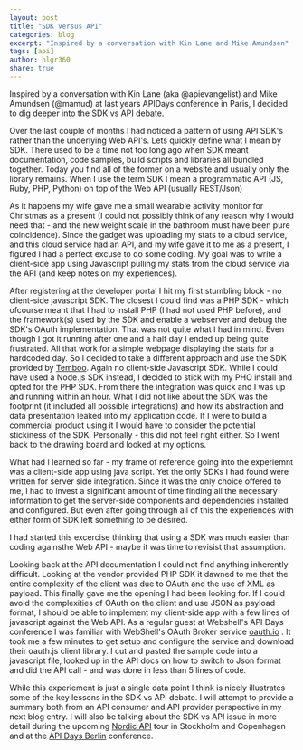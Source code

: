 ```yaml
---
layout: post
title: "SDK versus API"
categories: blog
excerpt: "Inspired by a conversation with Kin Lane and Mike Amundsen"
tags: [api]
author: hlgr360
share: true
---
```


Inspired by a conversation with Kin Lane (aka @apievangelist) and Mike Amundsen (@mamud) at last years APIDays conference in Paris, I decided to dig deeper into the SDK vs API debate.

Over the last couple of months I had noticed a pattern of using API SDK's rather than the underlying Web API's. Lets quickly define what I mean by SDK. There used to be a time not too long ago when SDK meant documentation, code samples, build scripts and libraries all bundled together. Today you find all of the former on a website and usually only the library remains. When I use the term SDK I mean a programmatic API (JS, Ruby, PHP, Python) on top of the Web API (usually REST/Json)

As it happens my wife gave me a small wearable activity monitor for Christmas as a present (I could not possibly think of any reason why I would need that - and the new weight scale in the bathroom must have been pure coincidence). Since the gadget was uploading my stats to a cloud service, and this cloud service had an API, and my wife gave it to me as a present, I figured I had a perfect excuse to do some coding. My goal was to write a client-side app using Javascript pulling my stats from the cloud service via the API (and keep notes on my experiences).

After registering at the developer portal I hit my first stumbling block - no client-side javascript SDK. The closest I could find was a PHP SDK - which ofcourse meant that I had to install PHP (I had not used PHP before), and the framework(s) used by the SDK and enable a webserver and debug the SDK's OAuth implementation. That was not quite what I had in mind. Even though I got it running after one and a half day I ended up being quite frustrated. All that work for a simple webpage displaying the stats for a hardcoded day. So I decided to take a different approach and use the SDK provided by [Temboo](https://www.temboo.com). Again no client-side Javascript SDK. While I could have used a Node.js SDK instead, I decided to stick with my PHO install and opted for the PHP SDK. From there the integration was quick and I was up and running within an hour. What I did not like about the SDK was the footprint (it included all possible integrations) and how its abstraction and data presentation leaked into my application code. If I were to build a commercial product using it I would have to consider the potential stickiness of the SDK. Personally - this did not feel right either. So I went back to the drawing board and looked at my options.

What had I learned so far - my frame of reference going into the experiemnt was a client-side app using java script. Yet the only SDKs I had found were written for server side integration. Since it was the only choice offered to me, I had to invest a significant amount of time finding all the necessary information to get the server-side components and dependencies installed and configured. But even after going through all of this the experiences with either form of SDK left something to be desired.

I had started this excercise thinking that using a SDK was much easier than coding againsthe Web API - maybe it was time to revisist that assumption.

Looking back at the API documentation I could not find anything inherently difficult. Looking at the vendor provided PHP SDK it dawned to me that the entire complexity of the client was due to OAuth and the use of XML as payload. This finally gave me the opening I had been looking for. If I could avoid the complexities of OAuth on the client and use JSON as payload format, I should be able to implement my client-side app with a few lines of javascript against the Web API. As a regular guest at Webshell's API Days conference I was familiar with WebShell's OAuth Broker service [oauth.io](http://oauth.io) . It took me a few minutes to get setup and configure the service and download their oauth.js client library. I cut and pasted the sample code into a javascript file, looked up in the API docs on how to switch to Json format and did the API call - and was done in less than 5 lines of code.

While this experiement is just a single data point I think is nicely illustrates some of the key lessons in the SDK vs API debate. I will attempt to provide a summary both from an API consumer and API provider perspective in my next blog entry. I will also be talking about the SDK vs API issue in more detail during the upcoming [Nordic API](http://nordicapis.com) tour in Stockholm and Copenhagen and at the [API Days Berlin](http://berlin.apidays.io) conference.
